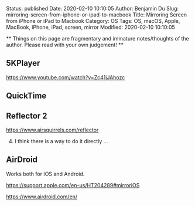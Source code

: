 Status: published
Date: 2020-02-10 10:10:05
Author: Benjamin Du
Slug: mirroring-screen-from-iphone-or-ipad-to-macbook
Title: Mirroring Screen from iPhone or iPad to Macbook
Category: OS
Tags: OS, macOS, Apple, MacBook, iPhone, iPad, screen, mirror
Modified: 2020-02-10 10:10:05

**
Things on this page are fragmentary and immature notes/thoughts of the author.
Please read with your own judgement!
**
## 5KPlayer

https://www.youtube.com/watch?v=Zc41jJAhozc

## QuickTime

## Reflector 2

https://www.airsquirrels.com/reflector

4. I think there is a way to do it directly ...

## AirDroid

Works both for IOS and Android.

https://support.apple.com/en-us/HT204289#mirroriOS

https://www.airdroid.com/en/


